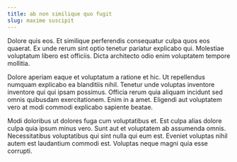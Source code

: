 ```yaml
---
title: ab non similique quo fugit
slug: maxime suscipit
---
```


Dolore quis eos. Et similique perferendis consequatur culpa quos eos quaerat. Ex unde rerum sint optio tenetur pariatur explicabo qui. Molestiae voluptatum libero est officiis. Dicta architecto odio enim voluptatem tempore mollitia.

Dolore aperiam eaque et voluptatum a ratione et hic. Ut repellendus numquam explicabo ea blanditiis nihil. Tenetur unde voluptas inventore inventore qui qui ipsam possimus. Officia rerum quia aliquam incidunt sed omnis quibusdam exercitationem. Enim in a amet. Eligendi aut voluptatem vero at modi commodi explicabo sapiente beatae.

Modi doloribus ut dolores fuga cum voluptatibus et. Est culpa alias dolore culpa quia ipsum minus vero. Sunt aut et voluptatem ab assumenda omnis. Necessitatibus voluptatibus qui sint nulla qui eum est. Eveniet voluptas nihil autem est laudantium commodi est. Voluptas neque magni quia esse corrupti.
